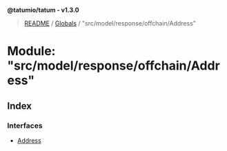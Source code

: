 **@tatumio/tatum - v1.3.0**

> [README](../README.md) / [Globals](../globals.md) / "src/model/response/offchain/Address"

# Module: "src/model/response/offchain/Address"

## Index

### Interfaces

* [Address](../interfaces/_src_model_response_offchain_address_.address.md)
